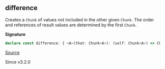 ## difference

Creates a `Chunk` of values not included in the other given `Chunk`.
The order and references of result values are determined by the first `Chunk`.

**Signature**

```ts
declare const difference: { <A>(that: Chunk<A>): (self: Chunk<A>) => Chunk<A>; <A>(self: Chunk<A>, that: Chunk<A>): Chunk<A>; }
```

[Source](https://github.com/Effect-TS/effect/tree/main/packages/effect/src/Chunk.ts#L1468)

Since v3.2.0